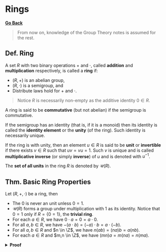 # Rings

[**Go Back**](../00-index.md)

> From now on, knowledge of the Group Theory notes is assumed for the rest.

## Def. Ring

A set $R$ with two binary operations $+$ and $\cdot$, called **addition** and **multiplication** respectively, is called a **ring** if:

* $(R, +)$ is an abelian group,
* $(R, \cdot)$ is a semigroup, and
* Distribute laws hold for $+$ and $\cdot$.

> Notice $R$ is necessarily non-empty as the additive identity $0 \in R$.

A ring is said to be **commutative** (but not abelian) if the semigroup is commutative.

If the semigroup has an identity (that is, if it is a monoid) then its identity is called the **identity element** or the **unity** (of the ring). Such identity is necessarily unique.

If the ring is with unity, then an element $u \in R$ is said to be **unit** or **invertible** if there exists $v \in R$ such that $uv = vu = 1$. Such $v$ is unique and is called **multiplicative inverse** (or simply **inverse**) of $u$ and is denoted with $u^{-1}$.

The **set of all units** in the ring $R$ is denoted by $\mathcal{U}(R)$.

<!-- In this case the ring is said to be **unital** or **unitary** or with **unit**. -->

## Thm. Basic Ring Properties

Let $(R, +, \cdot)$ be a ring, then

* The $0$ is never an unit unless $0=1$.
* $\mathcal{U}(R)$ forms a group under multiplication with $1$ as its identity. Notice that $0=1$ only if $R=\{0=1\}$, the **trivial ring**.
* For each $a \in R$, we have $0 \cdot a = 0 = a \cdot 0$.
* For all $a,b \in R$, we have $-(a \cdot b) = (-a) \cdot b = a \cdot (-b)$.
* For all $a,b \in R$ and $n \in \Z$, we have $n(ab) = (na)b = a(nb)$.
* For each $a \in R$ and $m,n \in \Z$, we have $(mn)a = m(na) = n(ma)$.

<details>
<summary><b>Proof</b></summary>
<br/>

Exercise.
</details>
